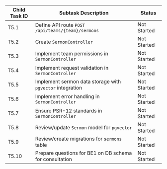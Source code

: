 | Child Task ID | Subtask Description                                       | Status      |
|---------------|-----------------------------------------------------------|-------------|
| T5.1          | Define API route `POST /api/teams/{team}/sermons`         | Not Started |
| T5.2          | Create `SermonController`                                 | Not Started |
| T5.3          | Implement team permissions in `SermonController`          | Not Started |
| T5.4          | Implement request validation in `SermonController`        | Not Started |
| T5.5          | Implement sermon data storage with `pgvector` integration | Not Started |
| T5.6          | Implement error handling in `SermonController`            | Not Started |
| T5.7          | Ensure PSR-12 standards in `SermonController`             | Not Started |
| T5.8          | Review/update `Sermon` model for `pgvector`               | Not Started |
| T5.9          | Review/create migrations for `sermons` table              | Not Started |
| T5.10         | Prepare questions for BE1 on DB schema for consultation   | Not Started |
